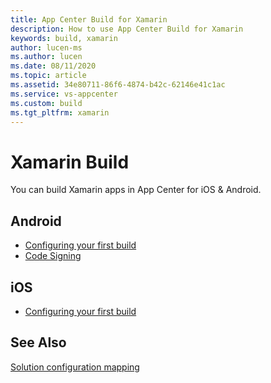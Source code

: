 ```yaml
---
title: App Center Build for Xamarin
description: How to use App Center Build for Xamarin
keywords: build, xamarin
author: lucen-ms
ms.author: lucen
ms.date: 08/11/2020
ms.topic: article
ms.assetid: 34e80711-86f6-4874-b42c-62146e41c1ac
ms.service: vs-appcenter
ms.custom: build
ms.tgt_pltfrm: xamarin
---
```


# Xamarin Build
You can build Xamarin apps in App Center for iOS & Android.

## Android
- [Configuring your first build](android/index.md)
- [Code Signing](android/code-signing.md)

## iOS
- [Configuring your first build](ios/index.md)

## See Also
[Solution configuration mapping](solution-configuration-mappings.md)